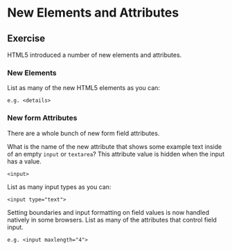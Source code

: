 # New Elements and Attributes

## Exercise

HTML5 introduced a number of new elements and attributes.

### New Elements

List as many of the new HTML5 elements as you can:

```
e.g. <details>
```

### New form Attributes

There are a whole bunch of new form field attributes.

What is the name of the new attribute that shows some example text inside of an empty `input` or `textarea`? This attribute value is hidden when the input has a value.

```
<input>
```

List as many input types as you can:

```
<input type="text">
```

Setting boundaries and input formatting on field values is now handled natively in some browsers. List as many of the attributes that control field input.

```
e.g. <input maxlength="4">
```
